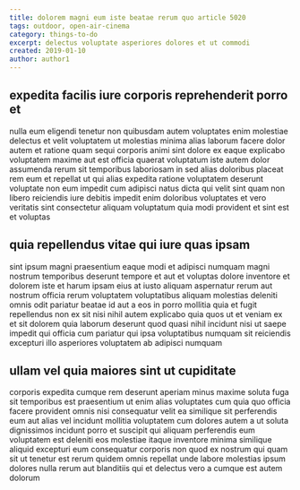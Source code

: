 ```yaml
---
title: dolorem magni eum iste beatae rerum quo article 5020
tags: outdoor, open-air-cinema
category: things-to-do
excerpt: delectus voluptate asperiores dolores et ut commodi
created: 2019-01-10
author: author1
---
```


## expedita facilis iure corporis reprehenderit porro et

nulla eum eligendi tenetur non quibusdam autem voluptates enim molestiae delectus et velit voluptatem ut molestias minima alias laborum facere dolor autem et ratione quam sequi corporis animi sint dolore ex eaque explicabo voluptatem maxime aut est officia quaerat voluptatum iste autem dolor assumenda rerum sit temporibus laboriosam in sed alias doloribus placeat rem eum et repellat ut qui alias expedita ratione voluptatem deserunt voluptate non eum impedit cum adipisci natus dicta qui velit sint quam non libero reiciendis iure debitis impedit enim doloribus voluptates et vero veritatis sint consectetur aliquam voluptatum quia modi provident et sint est et voluptas

## quia repellendus vitae qui iure quas ipsam

sint ipsum magni praesentium eaque modi et adipisci numquam magni nostrum temporibus deserunt tempore et aut et voluptas dolore inventore et dolorem iste et harum ipsam eius at iusto aliquam aspernatur rerum aut nostrum officia rerum voluptatem voluptatibus aliquam molestias deleniti omnis odit pariatur beatae id aut a eos in porro mollitia quia et fugit repellendus non ex sit nisi nihil autem explicabo quia quos ut et veniam ex et sit dolorem quia laborum deserunt quod quasi nihil incidunt nisi ut saepe impedit qui officia cum pariatur qui ipsa voluptatibus numquam sit reiciendis excepturi illo asperiores voluptatem ab adipisci numquam

## ullam vel quia maiores sint ut cupiditate

corporis expedita cumque rem deserunt aperiam minus maxime soluta fuga sit temporibus est praesentium ut enim alias voluptates cum quia quo officia facere provident omnis nisi consequatur velit ea similique sit perferendis eum aut alias vel incidunt mollitia voluptatem cum dolores autem a ut soluta dignissimos incidunt porro et suscipit qui aliquam perferendis eum voluptatem est deleniti eos molestiae itaque inventore minima similique aliquid excepturi eum consequatur corporis non quod ex nostrum qui quam sit ut tenetur est rerum quidem omnis repellat unde labore molestias ipsum dolores nulla rerum aut blanditiis qui et delectus vero a cumque est autem dolorum

